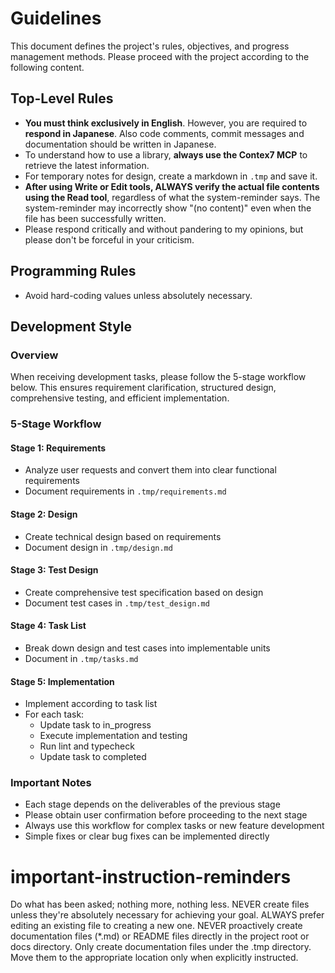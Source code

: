 # Guidelines

This document defines the project's rules, objectives, and progress management methods. Please proceed with the project according to the following content.

## Top-Level Rules

- **You must think exclusively in English**. However, you are required to **respond in Japanese**. Also code comments, commit messages and documentation should be written in Japanese.
- To understand how to use a library, **always use the Contex7 MCP** to retrieve the latest information.
- For temporary notes for design, create a markdown in `.tmp` and save it.
- **After using Write or Edit tools, ALWAYS verify the actual file contents using the Read tool**, regardless of what the system-reminder says. The system-reminder may incorrectly show "(no content)" even when the file has been successfully written.
- Please respond critically and without pandering to my opinions, but please don't be forceful in your criticism.

## Programming Rules

- Avoid hard-coding values unless absolutely necessary.

## Development Style

### Overview

When receiving development tasks, please follow the 5-stage workflow below. This ensures requirement clarification, structured design, comprehensive testing, and efficient implementation.

### 5-Stage Workflow

#### Stage 1: Requirements

- Analyze user requests and convert them into clear functional requirements
- Document requirements in `.tmp/requirements.md`

#### Stage 2: Design

- Create technical design based on requirements
- Document design in `.tmp/design.md`

#### Stage 3: Test Design

- Create comprehensive test specification based on design
- Document test cases in `.tmp/test_design.md`

#### Stage 4: Task List

- Break down design and test cases into implementable units
- Document in `.tmp/tasks.md`

#### Stage 5: Implementation

- Implement according to task list
- For each task:
  - Update task to in_progress
  - Execute implementation and testing
  - Run lint and typecheck
  - Update task to completed

### Important Notes

- Each stage depends on the deliverables of the previous stage
- Please obtain user confirmation before proceeding to the next stage
- Always use this workflow for complex tasks or new feature development
- Simple fixes or clear bug fixes can be implemented directly

# important-instruction-reminders
Do what has been asked; nothing more, nothing less.
NEVER create files unless they're absolutely necessary for achieving your goal.
ALWAYS prefer editing an existing file to creating a new one.
NEVER proactively create documentation files (*.md) or README files directly in the project root or docs directory. Only create documentation files under the .tmp directory. Move them to the appropriate location only when explicitly instructed.
